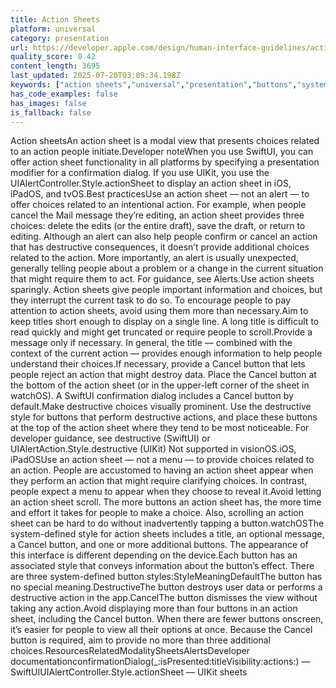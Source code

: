 ```yaml
---
title: Action Sheets
platform: universal
category: presentation
url: https://developer.apple.com/design/human-interface-guidelines/action-sheets
quality_score: 0.42
content_length: 3695
last_updated: 2025-07-20T03:09:34.198Z
keywords: ["action sheets","universal","presentation","buttons","system","interface"]
has_code_examples: false
has_images: false
is_fallback: false
---
```


Action sheetsAn action sheet is a modal view that presents choices related to an action people initiate.Developer noteWhen you use SwiftUI, you can offer action sheet functionality in all platforms by specifying a presentation modifier for a confirmation dialog. If you use UIKit, you use the UIAlertController.Style.actionSheet to display an action sheet in iOS, iPadOS, and tvOS.Best practicesUse an action sheet — not an alert — to offer choices related to an intentional action. For example, when people cancel the Mail message they’re editing, an action sheet provides three choices: delete the edits (or the entire draft), save the draft, or return to editing. Although an alert can also help people confirm or cancel an action that has destructive consequences, it doesn’t provide additional choices related to the action. More importantly, an alert is usually unexpected, generally telling people about a problem or a change in the current situation that might require them to act. For guidance, see Alerts.Use action sheets sparingly. Action sheets give people important information and choices, but they interrupt the current task to do so. To encourage people to pay attention to action sheets, avoid using them more than necessary.Aim to keep titles short enough to display on a single line. A long title is difficult to read quickly and might get truncated or require people to scroll.Provide a message only if necessary. In general, the title — combined with the context of the current action — provides enough information to help people understand their choices.If necessary, provide a Cancel button that lets people reject an action that might destroy data. Place the Cancel button at the bottom of the action sheet (or in the upper-left corner of the sheet in watchOS). A SwiftUI confirmation dialog includes a Cancel button by default.Make destructive choices visually prominent. Use the destructive style for buttons that perform destructive actions, and place these buttons at the top of the action sheet where they tend to be most noticeable. For developer guidance, see destructive (SwiftUI) or UIAlertAction.Style.destructive (UIKit) Not supported in visionOS.iOS, iPadOSUse an action sheet — not a menu — to provide choices related to an action. People are accustomed to having an action sheet appear when they perform an action that might require clarifying choices. In contrast, people expect a menu to appear when they choose to reveal it.Avoid letting an action sheet scroll. The more buttons an action sheet has, the more time and effort it takes for people to make a choice. Also, scrolling an action sheet can be hard to do without inadvertently tapping a button.watchOSThe system-defined style for action sheets includes a title, an optional message, a Cancel button, and one or more additional buttons. The appearance of this interface is different depending on the device.Each button has an associated style that conveys information about the button’s effect. There are three system-defined button styles:StyleMeaningDefaultThe button has no special meaning.DestructiveThe button destroys user data or performs a destructive action in the app.CancelThe button dismisses the view without taking any action.Avoid displaying more than four buttons in an action sheet, including the Cancel button. When there are fewer buttons onscreen, it’s easier for people to view all their options at once. Because the Cancel button is required, aim to provide no more than three additional choices.ResourcesRelatedModalitySheetsAlertsDeveloper documentationconfirmationDialog(\_:isPresented:titleVisibility:actions:) — SwiftUIUIAlertController.Style.actionSheet — UIKit sheets